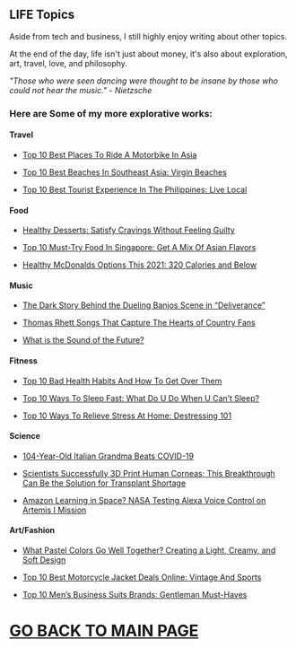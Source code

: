 ## LIFE Topics

Aside from tech and business, I still highly enjoy writing about other topics. 

At the end of the day, life isn't just about money, it's also about exploration, art, travel, love, and philosophy.

*"Those who were seen dancing were thought to be insane by those who could not hear the music." - Nietzsche*

### Here are Some of my more explorative works:
#### Travel
- [Top 10 Best Places To Ride A Motorbike In Asia](https://www.10best.cc/top-10-best-places-to-ride-a-motorbike-in-asia/)

- [Top 10 Best Beaches In Southeast Asia: Virgin Beaches](https://www.10best.cc/top-10-best-beaches-in-southeast-asia-virgin-beaches/)

- [Top 10 Best Tourist Experience In The Philippines: Live Local](https://www.10best.cc/top-10-best-tourist-experience-in-the-philippines-live-local/)

#### Food
- [Healthy Desserts: Satisfy Cravings Without Feeling Guilty](https://www.reviewer.today/2021/04/17/healthy-desserts-satisfy-cravings-without-feeling-guilty/)

- [Top 10 Must-Try Food In Singapore: Get A Mix Of Asian Flavors](https://www.10best.cc/top-10-must-try-food-in-singapore-get-a-mix-of-indian-chinese-hong-kong-food-and-more/)

- [Healthy McDonalds Options This 2021: 320 Calories and Below](https://www.reviewer.today/2021/04/17/healthy-mcdonalds-options-this-2021-320-calories-and-below/)

#### Music
- [The Dark Story Behind the Dueling Banjos Scene in “Deliverance”](https://www.countrythangdaily.com/dueling-banjos/)

- [Thomas Rhett Songs That Capture The Hearts of Country Fans](https://www.countrythangdaily.com/thomas-rhett-songs/)

- [What is the Sound of the Future?](https://blabberific.com/articles/futuremusic.html)

#### Fitness
- [Top 10 Bad Health Habits And How To Get Over Them](https://www.10best.cc/top-10-bad-health-habits-and-how-to-get-over-them/)

- [Top 10 Ways To Sleep Fast: What Do U Do When U Can’t Sleep?](https://www.10best.cc/top-10-ways-to-sleep-fast-what-do-u-do-when-u-cant-sleep/)

- [Top 10 Ways To Relieve Stress At Home: Destressing 101](https://www.10best.cc/top-10-ways-to-relieve-stress-at-home-destressing-101/)

#### Science
- [104-Year-Old Italian Grandma Beats COVID-19](https://www.sciencetimes.com/articles/25219/20200406/104-year-old-italian-grandma-beats-covid-19.htm)

- [Scientists Successfully 3D Print Human Corneas; This Breakthrough Can Be the Solution for Transplant Shortage](https://www.techtimes.com/articles/270264/20220108/scientists-successfully-3d-print-eye-breakthrough-corneas-to-help-with-transplant-shortage.htm)

- [Amazon Learning in Space? NASA Testing Alexa Voice Control on Artemis I Mission](https://www.techtimes.com/articles/270124/20220105/amazon-learning-in-space-nasa-testing-alexa-voice-control-on-artemis-i-mission.htm)

#### Art/Fashion
- [What Pastel Colors Go Well Together? Creating a Light, Creamy, and Soft Design](https://threadbasket.com/blog/how-to-use-pastel-colors/)

- [Top 10 Best Motorcycle Jacket Deals Online: Vintage And Sports](https://www.10best.cc/top-10-best-motorcycle-jacket-deals-online-vintage-and-sports/)

- [Top 10 Men’s Business Suits Brands: Gentleman Must-Haves](https://www.10best.cc/top-10-mens-business-suits-brands-gentlemen-must-haves/)

# [GO BACK TO MAIN PAGE](https://writerzzub.github.io/)
